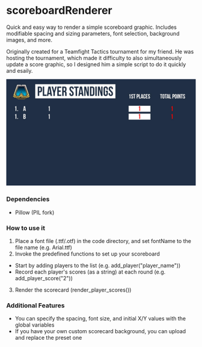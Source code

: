 # scoreboardRenderer
Quick and easy way to render a simple scoreboard graphic. Includes modifiable spacing and sizing parameters, font selection, background images, and more.

Originally created for a Teamfight Tactics tournament for my friend. He was hosting the tournament, which made it difficulty to also simultaneously update a score graphic, so I designed him a simple script to do it quickly and esaily.

![Sample Image](https://raw.githubusercontent.com/andrewtong0/scoreboardRenderer/master/publish.jpg)

### Dependencies
- Pillow (PIL fork)

### How to use it
1. Place a font file (.ttf/.otf) in the code directory, and set fontName to the file name (e.g. Arial.ttf)
2. Invoke the predefined functions to set up your scoreboard
  - Start by adding players to the list (e.g. add_player("player_name"))
  - Record each player's scores (as a string) at each round (e.g. add_player_score("2"))
3. Render the scorecard (render_player_scores())

### Additional Features
- You can specify the spacing, font size, and initial X/Y values with the global variables
- If you have your own custom scorecard background, you can upload and replace the preset one

